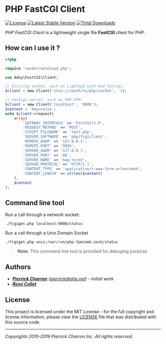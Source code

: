 # PHP FastCGI Client

[![License](https://poser.pugx.org/adoy/fastcgi-client/license)](https://packagist.org/packages/adoy/fastcgi-client)
[![Latest Stable Version](https://poser.pugx.org/adoy/fastcgi-client/v/stable)](https://packagist.org/packages/adoy/fastcgi-client)
[![Total Downloads](https://poser.pugx.org/adoy/fastcgi-client/downloads)](https://packagist.org/packages/adoy/fastcgi-client)

*PHP FastCGI Client* is a lightweight single file **FastCGI** client for PHP.

## How can I use it ?

```php
<?php

require 'vendor/autoload.php';

use Adoy\FastCGI\Client;

// Existing socket, such as Lighttpd with mod_fastcgi:
$client = new Client('unix:///path/to/php/socket', -1);

// Fastcgi server, such as PHP-FPM:
$client = new Client('localhost', '9000');
$content = 'key=value';
echo $client->request(
	array(
		'GATEWAY_INTERFACE' => 'FastCGI/1.0',
		'REQUEST_METHOD' => 'POST',
		'SCRIPT_FILENAME' => 'test.php',
		'SERVER_SOFTWARE' => 'php/fcgiclient',
		'REMOTE_ADDR' => '127.0.0.1',
		'REMOTE_PORT' => '9985',
		'SERVER_ADDR' => '127.0.0.1',
		'SERVER_PORT' => '80',
		'SERVER_NAME' => 'mag-tured',
		'SERVER_PROTOCOL' => 'HTTP/1.1',
		'CONTENT_TYPE' => 'application/x-www-form-urlencoded',
		'CONTENT_LENGTH' => strlen($content)
	),
	$content
);
```

## Command line tool

Run a call through a network socket:

```
./fcgiget.php localhost:9000/status
```

Run a call through a Unix Domain Socket

```
./fcgiget.php unix:/var/run/php-fpm/web.sock/status
```

> **Note:** This command line tool is provided for debuging purpose.

## Authors

* _**[Pierrick Charron](https://github.com/adoy)** (pierrick@php.net) - Initial work_
* _**[Remi Collet](https://github.com/remicollet)**_

## License

This project is licensed under the MIT License - for the full copyright and license information, please view the [LICENSE](LICENSE) file that was distributed with this source code.

---
_Copyrights 2010-2019 Pierrick Charron Inc. All rights reserved._
